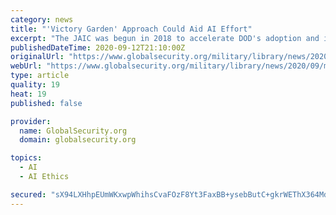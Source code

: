 ```yaml
---
category: news
title: "'Victory Garden' Approach Could Aid AI Effort"
excerpt: "The JAIC was begun in 2018 to accelerate DOD's adoption and integration of AI. From the start, Mulchandani said, the JAIC was meant to serve as an AI center of excellence and to provide resources, tools and expertise to the department. Today, the JAIC is ..."
publishedDateTime: 2020-09-12T21:10:00Z
originalUrl: "https://www.globalsecurity.org/military/library/news/2020/09/mil-200910-dodnews04.htm"
webUrl: "https://www.globalsecurity.org/military/library/news/2020/09/mil-200910-dodnews04.htm"
type: article
quality: 19
heat: 19
published: false

provider:
  name: GlobalSecurity.org
  domain: globalsecurity.org

topics:
  - AI
  - AI Ethics

secured: "sX94LXHhpEUmWKxwpWhihsCvaFOzF8Yt3FaxBB+ysebButC+gkrWEThX364MdUuCsJW2sfjUB9uh8/WpINJj+rC07FaFZBK+M/gReHAlAOofQIbX56ReqEM50YBdTLiy8486Fto78Tqk8UkAqaZ2O+PEKJkLRP5J+asJYn8gWjxm6h3RSlZF2mnhXy7fIMXAIfe6DREKnt+/9j/0IP7Jfac71RtRI2fN6WOVQ0wpuXrPbeiH21LrYUNXWwvoHhzfw/lcfh+X+xuYoIYwBAC0WPl/V+qSBaXYCoZslDw/cTA0FSGhPFSg7SaZSOoqFOW+uSG/TUrI8rxOF8MpDR6zHJakgtfz42Z/gStGlzoJmcM=;HNnbQwHnaaBsDv6Dfk2HdA=="
---
```


